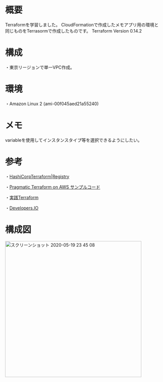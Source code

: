 # 概要
Terraformを学習しました。
CloudFormationで作成したメモアプリ用の環境と同じものをTerrasormで作成したものです。
Terraform Version 0.14.2

# 構成
・東京リージョンで単一VPC作成。

# 環境
・Amazon Linux 2 (ami-00f045aed21a55240)

# メモ
variableを使用してインスタンスタイプ等を選択できるようにしたい。

# 参考
・[HashiCorpTerraform|Registry](https://registry.terraform.io/providers/hashicorp/aws/latest/docs)

・[Pragmatic Terraform on AWS サンプルコード](https://github.com/tmknom/example-pragmatic-terraform-on-aws)

・[実践Terraform](https://www.amazon.co.jp/dp/B07XT7LJLC/ref=dp-kindle-redirect?_encoding=UTF8&btkr=1)

・[Developers.IO](https://dev.classmethod.jp/articles/terraform-getting-started-with-aws/)

# 構成図
<img width="441" alt="スクリーンショット 2020-05-19 23 45 08" src="https://user-images.githubusercontent.com/57721813/82341717-bccc5380-9a2b-11ea-8874-21fdf333df6e.png">
